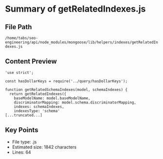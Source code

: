 # Summary of getRelatedIndexes.js
  
## File Path
`/home/tabs/seo-engineering/api/node_modules/mongoose/lib/helpers/indexes/getRelatedIndexes.js`

## Content Preview
```
'use strict';

const hasDollarKeys = require('../query/hasDollarKeys');

function getRelatedSchemaIndexes(model, schemaIndexes) {
  return getRelatedIndexes({
    baseModelName: model.baseModelName,
    discriminatorMapping: model.schema.discriminatorMapping,
    indexes: schemaIndexes,
    indexesType: 'schema'
[...truncated...]
```

## Key Points
- File type: .js
- Estimated size: 1842 characters
- Lines: 64

